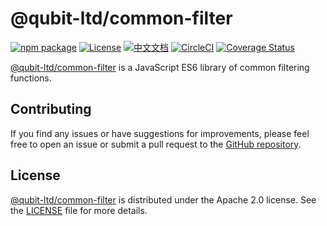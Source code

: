# @qubit-ltd/common-filter

[![npm package](https://img.shields.io/npm/v/@qubit-ltd/common-filter.svg)](https://npmjs.com/package/@qubit-ltd/common-filter)
[![License](https://img.shields.io/badge/License-Apache-blue.svg)](https://www.apache.org/licenses/LICENSE-2.0)
[![中文文档](https://img.shields.io/badge/文档-中文版-blue.svg)](README.zh_CN.md)
[![CircleCI](https://dl.circleci.com/status-badge/img/gh/Haixing-Hu/js-common-filter/tree/master.svg?style=shield)](https://dl.circleci.com/status-badge/redirect/gh/Haixing-Hu/js-common-filter/tree/master)
[![Coverage Status](https://coveralls.io/repos/github/Haixing-Hu/js-common-filter/badge.svg?branch=master)](https://coveralls.io/github/Haixing-Hu/js-common-filter?branch=master)

[@qubit-ltd/common-filter] is a JavaScript ES6 library of common filtering functions.


## <span id="contributing">Contributing</span>

If you find any issues or have suggestions for improvements, please feel free
to open an issue or submit a pull request to the [GitHub repository].

## <span id="license">License</span>

[@qubit-ltd/common-filter] is distributed under the Apache 2.0 license.
See the [LICENSE](LICENSE) file for more details.

[@qubit-ltd/common-filter]: https://npmjs.com/package/@qubit-ltd/common-filter
[GitHub repository]: https://github.com/Haixing-Hu/js-common-filter

